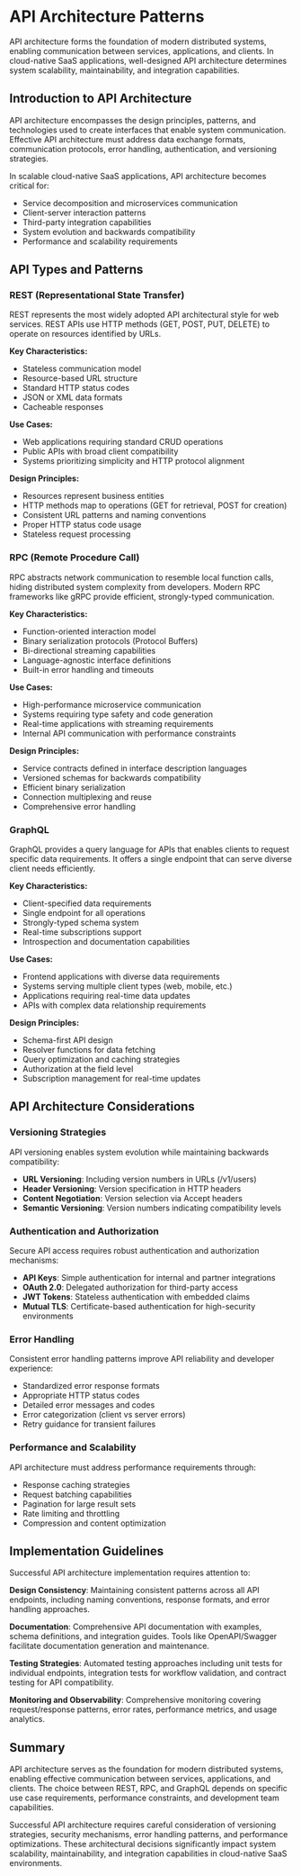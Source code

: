 # API Architecture Patterns

API architecture forms the foundation of modern distributed systems, enabling communication between services, applications, and clients. In cloud-native SaaS applications, well-designed API architecture determines system scalability, maintainability, and integration capabilities.

## Introduction to API Architecture

API architecture encompasses the design principles, patterns, and technologies used to create interfaces that enable system communication. Effective API architecture must address data exchange formats, communication protocols, error handling, authentication, and versioning strategies.

In scalable cloud-native SaaS applications, API architecture becomes critical for:
- Service decomposition and microservices communication
- Client-server interaction patterns
- Third-party integration capabilities
- System evolution and backwards compatibility
- Performance and scalability requirements

## API Types and Patterns

### REST (Representational State Transfer)

REST represents the most widely adopted API architectural style for web services. REST APIs use HTTP methods (GET, POST, PUT, DELETE) to operate on resources identified by URLs.

**Key Characteristics:**
- Stateless communication model
- Resource-based URL structure
- Standard HTTP status codes
- JSON or XML data formats
- Cacheable responses

**Use Cases:**
- Web applications requiring standard CRUD operations
- Public APIs with broad client compatibility
- Systems prioritizing simplicity and HTTP protocol alignment

**Design Principles:**
- Resources represent business entities
- HTTP methods map to operations (GET for retrieval, POST for creation)
- Consistent URL patterns and naming conventions
- Proper HTTP status code usage
- Stateless request processing

### RPC (Remote Procedure Call)

RPC abstracts network communication to resemble local function calls, hiding distributed system complexity from developers. Modern RPC frameworks like gRPC provide efficient, strongly-typed communication.

**Key Characteristics:**
- Function-oriented interaction model
- Binary serialization protocols (Protocol Buffers)
- Bi-directional streaming capabilities
- Language-agnostic interface definitions
- Built-in error handling and timeouts

**Use Cases:**
- High-performance microservice communication
- Systems requiring type safety and code generation
- Real-time applications with streaming requirements
- Internal API communication with performance constraints

**Design Principles:**
- Service contracts defined in interface description languages
- Versioned schemas for backwards compatibility
- Efficient binary serialization
- Connection multiplexing and reuse
- Comprehensive error handling

### GraphQL

GraphQL provides a query language for APIs that enables clients to request specific data requirements. It offers a single endpoint that can serve diverse client needs efficiently.

**Key Characteristics:**
- Client-specified data requirements
- Single endpoint for all operations
- Strongly-typed schema system
- Real-time subscriptions support
- Introspection and documentation capabilities

**Use Cases:**
- Frontend applications with diverse data requirements
- Systems serving multiple client types (web, mobile, etc.)
- Applications requiring real-time data updates
- APIs with complex data relationship requirements

**Design Principles:**
- Schema-first API design
- Resolver functions for data fetching
- Query optimization and caching strategies
- Authorization at the field level
- Subscription management for real-time updates

## API Architecture Considerations

### Versioning Strategies

API versioning enables system evolution while maintaining backwards compatibility:

- **URL Versioning**: Including version numbers in URLs (/v1/users)
- **Header Versioning**: Version specification in HTTP headers
- **Content Negotiation**: Version selection via Accept headers
- **Semantic Versioning**: Version numbers indicating compatibility levels

### Authentication and Authorization

Secure API access requires robust authentication and authorization mechanisms:

- **API Keys**: Simple authentication for internal and partner integrations
- **OAuth 2.0**: Delegated authorization for third-party access
- **JWT Tokens**: Stateless authentication with embedded claims
- **Mutual TLS**: Certificate-based authentication for high-security environments

### Error Handling

Consistent error handling patterns improve API reliability and developer experience:

- Standardized error response formats
- Appropriate HTTP status codes
- Detailed error messages and codes
- Error categorization (client vs server errors)
- Retry guidance for transient failures

### Performance and Scalability

API architecture must address performance requirements through:

- Response caching strategies
- Request batching capabilities
- Pagination for large result sets
- Rate limiting and throttling
- Compression and content optimization

## Implementation Guidelines

Successful API architecture implementation requires attention to:

**Design Consistency**: Maintaining consistent patterns across all API endpoints, including naming conventions, response formats, and error handling approaches.

**Documentation**: Comprehensive API documentation with examples, schema definitions, and integration guides. Tools like OpenAPI/Swagger facilitate documentation generation and maintenance.

**Testing Strategies**: Automated testing approaches including unit tests for individual endpoints, integration tests for workflow validation, and contract testing for API compatibility.

**Monitoring and Observability**: Comprehensive monitoring covering request/response patterns, error rates, performance metrics, and usage analytics.

## Summary

API architecture serves as the foundation for modern distributed systems, enabling effective communication between services, applications, and clients. The choice between REST, RPC, and GraphQL depends on specific use case requirements, performance constraints, and development team capabilities.

Successful API architecture requires careful consideration of versioning strategies, security mechanisms, error handling patterns, and performance optimizations. These architectural decisions significantly impact system scalability, maintainability, and integration capabilities in cloud-native SaaS environments.